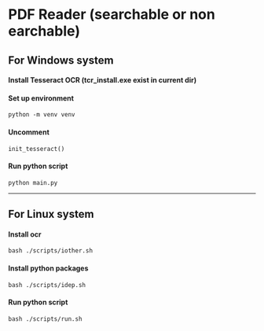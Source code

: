 # PDF Reader (searchable or non earchable)
## For Windows system
#### Install Tesseract OCR (tcr_install.exe exist in current dir)
#### Set up environment
```
python -m venv venv
```
#### Uncomment
```
init_tesseract()
```
#### Run python script
```
python main.py
```
---
## For Linux system
#### Install ocr
```
bash ./scripts/iother.sh
```
#### Install python packages
```
bash ./scripts/idep.sh
```
#### Run python script
```
bash ./scripts/run.sh
```
